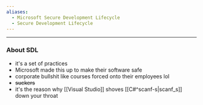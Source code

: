```yaml
---
aliases:
  - Microsoft Secure Development Lifecycle
  - Secure Development Lifecycle
---
```

---

### About SDL

- it's a set of practices
- Microsoft made this up to make their software safe
- corporate bullshit like courses forced onto their employees lol
- ~~suckers~~
- it's the reason why [[Visual Studio]] shoves [[C#^scanf-s|scanf_s]] down your throat